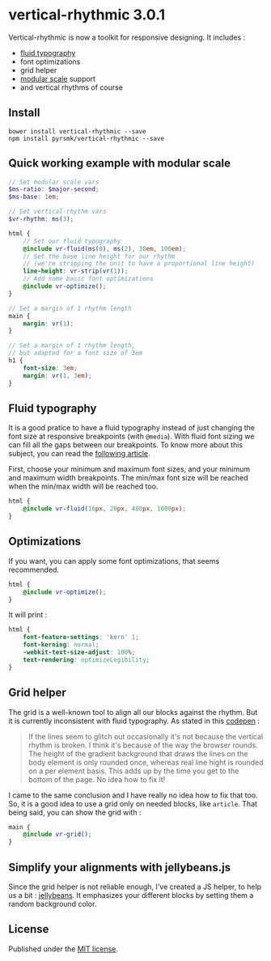 vertical-rhythmic 3.0.1
=======================

Vertical-rhythmic is now a toolkit for responsive designing. It includes :

- [fluid typography](https://www.smashingmagazine.com/2016/05/fluid-typography/)
- font optimizations
- grid helper
- [modular scale](https://github.com/modularscale/modularscale-sass) support
- and vertical rhythms of course

Install
-------

```
bower install vertical-rhythmic --save
npm install pyrsmk/vertical-rhythmic --save
```

Quick working example with modular scale
----------------------------------------

```scss
// Set modular scale vars
$ms-ratio: $major-second;
$ms-base: 1em;

// Set vertical-rhythm vars
$vr-rhythm: ms(3);

html {
	// Set our fluid typography
	@include vr-fluid(ms(0), ms(2), 30em, 100em);
	// Set the base line height for our rhythm
	// (we're stripping the unit to have a proportional line height)
	line-height: vr-strip(vr(1));
	// Add some basic font optimizations
	@include vr-optimize();
}

// Set a margin of 1 rhythm length
main {
	margin: vr(1);
}

// Set a margin of 1 rhythm length,
// but adapted for a font size of 3em
h1 {
	font-size: 3em;
	margin: vr(1, 3em);
}
```

Fluid typography
----------------

It is a good pratice to have a fluid typography instead of just changing the font size at responsive breakpoints (with `@media`). With fluid font sizing we can fill all the gaps between our breakpoints. To know more about this subject, you can read the [following article](https://www.smashingmagazine.com/2016/05/fluid-typography/).

First, choose your minimum and maximum font sizes, and your minimum and maximum width breakpoints. The min/max font size will be reached when the min/max width will be reached too.

```scss
html {
	@include vr-fluid(16px, 20px, 480px, 1600px);
}
```

Optimizations
-------------

If you want, you can apply some font optimizations, that seems recommended.

```scss
html {
	@include vr-optimize();
}
```

It will print :

```css
html {
	font-feature-settings: 'kern' 1;
	font-kerning: normal;
	-webkit-text-size-adjust: 100%;
	text-rendering: optimizeLegibility;
}
```

Grid helper
-----------

The grid is a well-known tool to align all our blocks against the rhythm. But it is currently inconsistent with fluid typography. As stated in this [codepen](https://codepen.io/MadeByMike/pen/bEEGvv) :

> If the lines seem to glitch out occasionally it's not because the vertical rhythm is broken. I think it's because of the way the browser rounds. The height of the gradient background that draws the lines on the body element is only rounded once, whereas real line hight is rounded on a per element basis. This adds up by the time you get to the bottom of the page. No idea how to fix it!

I came to the same conclusion and I have really no idea how to fix that too. So, it is a good idea to use a grid only on needed blocks, like `article`. That being said, you can show the grid with :

```scss
main {
	@include vr-grid();
}
```

Simplify your alignments with jellybeans.js
-------------------------------------------

Since the grid helper is not reliable enough, I've created a JS helper, to help us a bit : [jellybeans](https://github.com/pyrsmk/jellybeans). It emphasizes your different blocks by setting them a random background color.

License
-------

Published under the [MIT license](http://dreamysource.mit-license.org).
